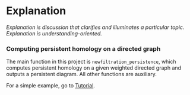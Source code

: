 # Explanation
*Explanation is discussion that clarifies and illuminates a particular topic. Explanation is understanding-oriented.*

### Computing persistent homology on a directed graph
The main function in this project is ```newfiltration_persistence```, which computes persistent homology on a given weighted directed graph and outputs a persistent diagram. All other functions are auxiliary.

For a simple example, go to [Tutorial](tutorial.md).
